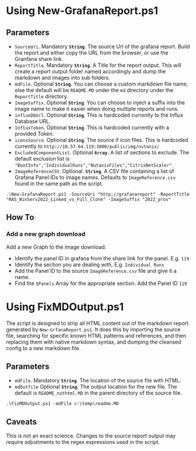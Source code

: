 # Using New-GrafanaReport.ps1

## Parameters

-  `SourceUri`. Mandatory **`String`**. The source Url of the grafana report. Build the report and either copy the URL from the browser, or use the Granfana share link.
-  `ReportTitle`. Mandatory **`String`**. A Title for the report output. This will create a report output folder named accordingly and dump the markdown and images into sub folders.
-  `mdFile`. Optional **`String`**. You can choose a custom markdown file name, else the default will be `README.MD` under the `md` directory under the `ReportTitle` directory.
-  `ImageSuffix`. Optional **`String`**. You can choose to inject a suffix into the image name to make it easier when doing multiple reports and runs.
-  `influxDbUrl`. Optional **`String`**. This is hardcoded currently to the Influx Database URL.
-  `InfluxToken`. Optional **`String`**. This is hardcoded currently with a provided Token.
-  `iconsSource`. Optional **`String`**. The source if icon files. This is hardcoded currently to `http://10.57.64.119:3000/public/img/nutanix/`
-  `ExcludedComponentList`. Optional **`Array`**. A list of sections to exclude. The default exclusion list is `"BootInfo","IndividualRuns","NutanixFiles","CitrixNetScaler"`.
-  `ImageReferenceCSV`. Optional. **`String`**. A CSV file containing a list of Grafana Panel IDs to image names. Defaults to `ImageReference.csv` found in the same path as the script.

```
.\New-GrafanaReport.ps1 -SourceUri "http://grafanareport" -ReportTitle "RAS_WinServ2022_Linked_vs_Full_Clone" -ImageSuffix "2022_prov"
```

## How To

### Add a new graph download

Add a new Graph to the image download:

-  Identify the panel ID in grafana from the share link for the panel. E.g. `119`
-  Identify the section you are dealing with, E.g. `Individual Runs`
-  Add the Panel ID to the source `ImageReference.csv` file and give it a name.
-  Find the `$Panels` Array for the appropriate section. Add the Panel ID `119`

# Using FixMDOutput.ps1

The script is designed to strip all HTML content out of the markdown report generated by `New-GrfanaReport.ps1`. It does this by importing the source file, searching for specific known HTML patterns and references, and then replacing them with native markdown syntax, and dumping the cleansed config to a new markdown file.

## Parameters

-  `mdFile`. Mandatory **`String`**. The location of the source file with HTML.
-  `mdOutfile` Optional **`String`**. The output location for the new file. The default is `README_nothtml.MD` in the parent directory of the source file. 

```
.\FixMDOutput.ps1 -mdFile c:\temp\readme.MD
```

## Caveats

This is not an exact science. Changes to the source report output may require adjustments to the regex expressions used in the script.